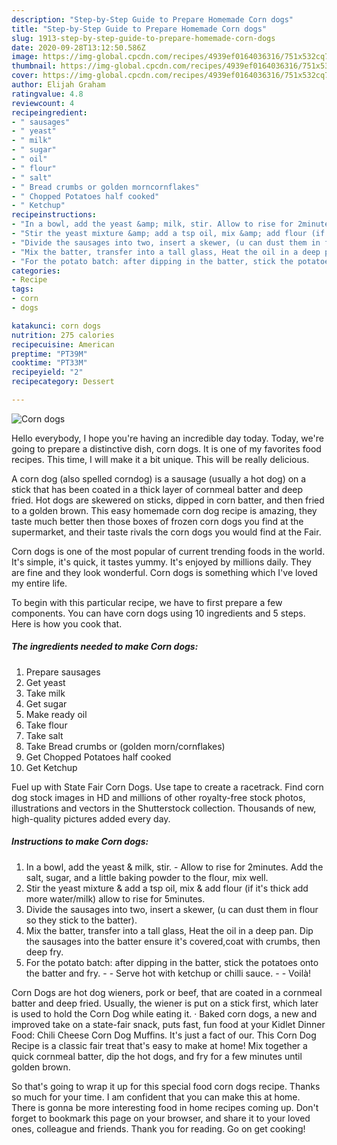 ```yaml
---
description: "Step-by-Step Guide to Prepare Homemade Corn dogs"
title: "Step-by-Step Guide to Prepare Homemade Corn dogs"
slug: 1913-step-by-step-guide-to-prepare-homemade-corn-dogs
date: 2020-09-28T13:12:50.586Z
image: https://img-global.cpcdn.com/recipes/4939ef0164036316/751x532cq70/corn-dogs-recipe-main-photo.jpg
thumbnail: https://img-global.cpcdn.com/recipes/4939ef0164036316/751x532cq70/corn-dogs-recipe-main-photo.jpg
cover: https://img-global.cpcdn.com/recipes/4939ef0164036316/751x532cq70/corn-dogs-recipe-main-photo.jpg
author: Elijah Graham
ratingvalue: 4.8
reviewcount: 4
recipeingredient:
- " sausages"
- " yeast"
- " milk"
- " sugar"
- " oil"
- " flour"
- " salt"
- " Bread crumbs or golden morncornflakes"
- " Chopped Potatoes half cooked"
- " Ketchup"
recipeinstructions:
- "In a bowl, add the yeast &amp; milk, stir. Allow to rise for 2minutes. Add the salt, sugar, and a little baking powder to the flour, mix well."
- "Stir the yeast mixture &amp; add a tsp oil, mix &amp; add flour (if it&#39;s thick add more water/milk) allow to rise for 5minutes."
- "Divide the sausages into two, insert a skewer, (u can dust them in flour so they stick to the batter)."
- "Mix the batter, transfer into a tall glass, Heat the oil in a deep pan. Dip the sausages into the batter ensure it&#39;s covered,coat with crumbs, then deep fry."
- "For the potato batch: after dipping in the batter, stick the potatoes onto the batter and fry.  Serve hot with ketchup or chilli sauce.  Voilà!"
categories:
- Recipe
tags:
- corn
- dogs

katakunci: corn dogs 
nutrition: 275 calories
recipecuisine: American
preptime: "PT39M"
cooktime: "PT33M"
recipeyield: "2"
recipecategory: Dessert

---
```



![Corn dogs](https://img-global.cpcdn.com/recipes/4939ef0164036316/751x532cq70/corn-dogs-recipe-main-photo.jpg)

Hello everybody, I hope you're having an incredible day today. Today, we're going to prepare a distinctive dish, corn dogs. It is one of my favorites food recipes. This time, I will make it a bit unique. This will be really delicious.

A corn dog (also spelled corndog) is a sausage (usually a hot dog) on a stick that has been coated in a thick layer of cornmeal batter and deep fried. Hot dogs are skewered on sticks, dipped in corn batter, and then fried to a golden brown. This easy homemade corn dog recipe is amazing, they taste much better then those boxes of frozen corn dogs you find at the supermarket, and their taste rivals the corn dogs you would find at the Fair.

Corn dogs is one of the most popular of current trending foods in the world. It's simple, it's quick, it tastes yummy. It's enjoyed by millions daily. They are fine and they look wonderful. Corn dogs is something which I've loved my entire life.


To begin with this particular recipe, we have to first prepare a few components. You can have corn dogs using 10 ingredients and 5 steps. Here is how you cook that.

<!--inarticleads1-->

##### The ingredients needed to make Corn dogs:

1. Prepare  sausages
1. Get  yeast
1. Take  milk
1. Get  sugar
1. Make ready  oil
1. Take  flour
1. Take  salt
1. Take  Bread crumbs or (golden morn/cornflakes)
1. Get  Chopped Potatoes half cooked
1. Get  Ketchup


Fuel up with State Fair Corn Dogs. Use tape to create a racetrack. Find corn dog stock images in HD and millions of other royalty-free stock photos, illustrations and vectors in the Shutterstock collection. Thousands of new, high-quality pictures added every day. 

<!--inarticleads2-->

##### Instructions to make Corn dogs:

1. In a bowl, add the yeast &amp; milk, stir. - Allow to rise for 2minutes. Add the salt, sugar, and a little baking powder to the flour, mix well.
1. Stir the yeast mixture &amp; add a tsp oil, mix &amp; add flour (if it&#39;s thick add more water/milk) allow to rise for 5minutes.
1. Divide the sausages into two, insert a skewer, (u can dust them in flour so they stick to the batter).
1. Mix the batter, transfer into a tall glass, Heat the oil in a deep pan. Dip the sausages into the batter ensure it&#39;s covered,coat with crumbs, then deep fry.
1. For the potato batch: after dipping in the batter, stick the potatoes onto the batter and fry. -  - Serve hot with ketchup or chilli sauce. -  - Voilà!


Corn Dogs are hot dog wieners, pork or beef, that are coated in a cornmeal batter and deep fried. Usually, the wiener is put on a stick first, which later is used to hold the Corn Dog while eating it. · Baked corn dogs, a new and improved take on a state-fair snack, puts fast, fun food at your Kidlet Dinner Food: Chili Cheese Corn Dog Muffins. It&#39;s just a fact of our. This Corn Dog Recipe is a classic fair treat that&#39;s easy to make at home! Mix together a quick cornmeal batter, dip the hot dogs, and fry for a few minutes until golden brown. 

So that's going to wrap it up for this special food corn dogs recipe. Thanks so much for your time. I am confident that you can make this at home. There is gonna be more interesting food in home recipes coming up. Don't forget to bookmark this page on your browser, and share it to your loved ones, colleague and friends. Thank you for reading. Go on get cooking!
